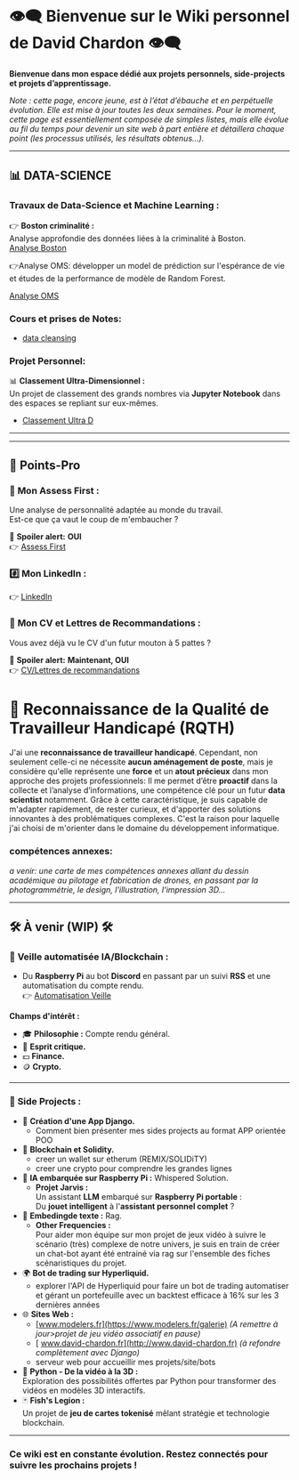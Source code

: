 # 👁‍🗨 **Bienvenue sur le Wiki personnel de David Chardon** 👁‍🗨  

**Bienvenue dans mon espace dédié aux projets personnels, side-projects et projets d’apprentissage.**

*Note : cette page, encore jeune, est à l’état d’ébauche et en perpétuelle évolution. Elle est mise à jour toutes les deux semaines. Pour le moment, cette page est essentiellement composée de simples listes, mais elle évolue au fil du temps pour devenir un site web à part entière et détaillera chaque point (les processus utilisés, les résultats obtenus…).*


---

## 📊  **DATA-SCIENCE**  

### Travaux de **Data-Science** et **Machine Learning** :  ###

👉 **Boston criminalité :**  
Analyse approfondie des données liées à la criminalité à Boston.  
[ Analyse Boston](Data_Science/Analyse_boston)  


👉Analyse OMS: 
développer un model de prédiction sur l'espérance de vie et études de la performance de modèle de Random Forest.

[Analyse OMS](https://colab.research.google.com/drive/1CWYUSqRy75Q1wAwhhSF2C8lAkzjlrggx)

### Cours et prises de Notes: 

- [data cleansing](Data_Science/Data_Cleansing)

### Projet Personnel: 
📊 **Classement Ultra-Dimensionnel :**  
Un projet de classement des grands nombres via **Jupyter Notebook** dans des espaces se repliant sur eux-mêmes.  
-  [Classement Ultra D](https://colab.research.google.com/drive/1KqIq4x4glFFJ3BB0YiyWwR64l6qe4mcq#scrollTo=1W1mFBr3WZyk)




---
---

## 🧾 **Points-Pro**   

### 🦄 **Mon Assess First :**  
Une analyse de personnalité adaptée au monde du travail.  
Est-ce que ça vaut le coup de m'embaucher ?  

🧲 **Spoiler alert:** **OUI**  
👉 [ Assess First](https://my.assessfirst.com/public/profile/wvqj2aow-david-chardon?lang=fr-FR)  

### #️⃣ **Mon LinkedIn :**  
👉  [LinkedIn](https://www.linkedin.com/in/chardon-david-730030104/)  

### 📜 **Mon CV et Lettres de Recommandations :**  
Vous avez déjà vu le CV d'un futur mouton à 5 pattes ?   

🧲 **Spoiler alert:** **Maintenant, OUI**  
👉 [CV/Lettres de recommandations](Pro/Papiers_pro)  

# 🧠 Reconnaissance de la Qualité de Travailleur Handicapé (RQTH)

J'ai une **reconnaissance de travailleur handicapé**. Cependant, non seulement celle-ci ne nécessite **aucun aménagement de poste**, mais je considère qu'elle représente une **force** et un **atout précieux** dans mon approche des projets professionnels: 
Il me permet d’être **proactif** dans la collecte et l’analyse d’informations, une compétence clé pour un futur **data scientist** notamment. Grâce à cette caractéristique, je suis capable de m'adapter rapidement, de rester curieux, et d'apporter des solutions innovantes à des problématiques complexes.
C'est la raison pour laquelle j'ai choisi de m'orienter dans le domaine du développement informatique.

### compétences annexes: ###
*a venir:  une carte de mes compétences annexes allant du dessin académique au pilotage et fabrication de drones, en passant par la photogrammétrie, le design, l'illustration, l'impression 3D...*

---

## 🛠️ **À venir (WIP)** 🛠️  

### 📡 **Veille automatisée IA/Blockchain :**  
- Du **Raspberry Pi** au bot **Discord** en passant par un suivi **RSS** et une automatisation du compte rendu.  
👉 [ Automatisation Veille](Veille/Automatisation_Veille)  

**Champs d'intérêt :**  
- 🎓 **Philosophie :** Compte rendu général.  
- 🧠 **Esprit critique.**  
- 💵 **Finance.**  
- 🪙 **Crypto.**  

---

### 🐍 **Side Projects :**  

- 🚀 **Création d'une App Django.**
	- Comment bien présenter mes sides projects au format APP orientée POO
- 🔗 **Blockchain et Solidity.**  
	- creer un wallet sur etherum (REMIX/SOLIDiTY)
	- creer une crypto pour comprendre les grandes lignes
- 🤖 **IA embarquée sur Raspberry Pi :** Whispered Solution. 
	-   **Projet Jarvis :**  
		Un assistant **LLM** embarqué sur **Raspberry Pi portable** :  
		Du **jouet intelligent** à l'**assistant personnel complet** ? 
- 🤖 **Embedingde texte :** Rag. 
	-   **Other Frequencies :**  
		Pour aider mon équipe sur mon projet de jeux vidéo à suivre le scénario (très) complexe de notre univers, je suis en train de créer un chat-bot ayant été entrainé via rag sur l'ensemble des fiches scénaristiques du projet. 
- 🌍 **Bot de trading sur Hyperliquid.**  
	- explorer l'API de Hyperliquid pour faire un bot de trading automatiser et gérant un portefeuille avec un backtest efficace à 16% sur les 3 dernières années
- 🌐 **Sites Web :**  
	- [www.modelers.fr](https://www.modelers.fr/galerie)  *(A remettre à jour>projet de jeu vidéo associatif en pause)*
	- [ www.david-chardon.fr](http://www.david-chardon.fr) *(à refondre complètement avec Django)* 
	- serveur web pour accueillir mes projets/site/bots
- 🎥 **Python - De la vidéo à la 3D :**  
    Exploration des possibilités offertes par Python pour transformer des vidéos en modèles 3D interactifs.  
- 🃏 **Fish's Legion :**  
	Un projet de **jeu de cartes tokenisé** mêlant stratégie et technologie blockchain.  

 

---

###  **Ce wiki est en constante évolution. Restez connectés pour suivre les prochains projets !**   

